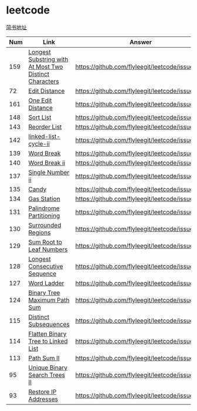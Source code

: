 # leetcode
[简书地址](https://www.jianshu.com/nb/16075157)

|Num|Link|Answer|
|---|---|---|
|159|[Longest Substring with At Most Two Distinct Characters](https://leetcode.com/problems/longest-substring-with-at-most-two-distinct-characters/)|https://github.com/flyleegit/leetcode/issues/1|
|72|[Edit Distance](https://leetcode.com/problems/edit-distance/)|https://github.com/flyleegit/leetcode/issues/2|
|161|[One Edit Distance](https://leetcode.com/problems/one-edit-distance/)|https://github.com/flyleegit/leetcode/issues/3|
|148|[Sort List](https://leetcode.com/problems/sort-list/)|https://github.com/flyleegit/leetcode/issues/4|
|143|[Reorder List](https://leetcode.com/problems/reorder-list/)|https://github.com/flyleegit/leetcode/issues/6|
|142|[linked-list-cycle-ii](https://leetcode.com/problems/linked-list-cycle-ii/)|https://github.com/flyleegit/leetcode/issues/7|
|139|[Word Break](https://leetcode.com/problems/word-break/)|https://github.com/flyleegit/leetcode/issues/8|
|140|[Word Break ii](https://leetcode.com/problems/word-break-ii/)|https://github.com/flyleegit/leetcode/issues/9|
|137|[Single Number ii](https://leetcode.com/problems/single-number-ii/)|https://github.com/flyleegit/leetcode/issues/10|
|135|[Candy](https://leetcode.com/problems/candy/)|https://github.com/flyleegit/leetcode/issues/11|
|134|[Gas Station](https://leetcode.com/problems/gas-station/)|https://github.com/flyleegit/leetcode/issues/12|
|131|[Palindrome Partitioning](https://leetcode.com/problems/palindrome-partitioning/)|https://github.com/flyleegit/leetcode/issues/13|
|130|[Surrounded Regions](https://leetcode.com/problems/surrounded-regions/)|https://github.com/flyleegit/leetcode/issues/14|
|129|[Sum Root to Leaf Numbers](https://leetcode.com/problems/sum-root-to-leaf-numbers/)|https://github.com/flyleegit/leetcode/issues/15|
|128|[Longest Consecutive Sequence](https://leetcode.com/problems/longest-consecutive-sequence/)|https://github.com/flyleegit/leetcode/issues/16|
|127|[Word Ladder](https://leetcode.com/problems/word-ladder/)|https://github.com/flyleegit/leetcode/issues/17|
|124|[Binary Tree Maximum Path Sum](https://leetcode.com/problems/binary-tree-maximum-path-sum/)|https://github.com/flyleegit/leetcode/issues/18|
|115|[Distinct Subsequences](https://leetcode.com/problems/distinct-subsequences/)|https://github.com/flyleegit/leetcode/issues/19|
|114|[Flatten Binary Tree to Linked List](https://leetcode.com/problems/flatten-binary-tree-to-linked-list/)|https://github.com/flyleegit/leetcode/issues/20|
|113|[Path Sum II](https://leetcode.com/problems/path-sum-ii/)|https://github.com/flyleegit/leetcode/issues/21|
|95|[Unique Binary Search Trees II](https://leetcode.com/problems/unique-binary-search-trees-ii/)|https://github.com/flyleegit/leetcode/issues/22|
|93|[Restore IP Addresses](https://leetcode.com/problems/restore-ip-addresses/)|https://github.com/flyleegit/leetcode/issues/23|